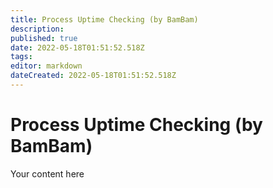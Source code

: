 ```yaml
---
title: Process Uptime Checking (by BamBam)
description: 
published: true
date: 2022-05-18T01:51:52.518Z
tags: 
editor: markdown
dateCreated: 2022-05-18T01:51:52.518Z
---
```


# Process Uptime Checking (by BamBam)
Your content here